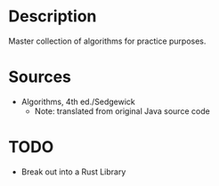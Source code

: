 # Description
Master collection of algorithms for practice purposes.

# Sources
* Algorithms, 4th ed./Sedgewick
  * Note: translated from original Java source code

# TODO
* Break out into a Rust Library